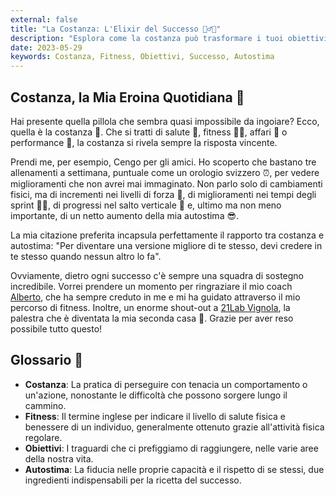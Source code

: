 ```yaml
---
external: false
title: "La Costanza: L'Elixir del Successo 🏋️‍♂️💼"
description: "Esplora come la costanza può trasformare i tuoi obiettivi in realtà, sia che tu stia sollevando pesi in palestra o portando a termine un progetto in ufficio. Non ci sono scorciatoie, solo il potere della costanza!"
date: 2023-05-29
keywords: Costanza, Fitness, Obiettivi, Successo, Autostima
---
```


## Costanza, la Mia Eroina Quotidiana 💪

Hai presente quella pillola che sembra quasi impossibile da ingoiare? Ecco, quella è la costanza 💊. Che si tratti di salute 🍏, fitness 🏋️‍♂️, affari 💼 o performance 🥇, la costanza si rivela sempre la risposta vincente.

Prendi me, per esempio, Cengo per gli amici. Ho scoperto che bastano tre allenamenti a settimana, puntuale come un orologio svizzero ⏰, per vedere miglioramenti che non avrei mai immaginato. Non parlo solo di cambiamenti fisici, ma di incrementi nei livelli di forza 💪, di miglioramenti nei tempi degli sprint 🏃‍♂️, di progressi nel salto verticale 🏀 e, ultimo ma non meno importante, di un netto aumento della mia autostima 😎.

La mia citazione preferita incapsula perfettamente il rapporto tra costanza e autostima: "Per diventare una versione migliore di te stesso, devi credere in te stesso quando nessun altro lo fa".

Ovviamente, dietro ogni successo c'è sempre una squadra di sostegno incredibile. Vorrei prendere un momento per ringraziare il mio coach [Alberto](https://www.instagram.com/coach_alberto.cere/), che ha sempre creduto in me e mi ha guidato attraverso il mio percorso di fitness. Inoltre, un enorme shout-out a [21Lab Vignola](https://www.instagram.com/21lab_vignola/), la palestra che è diventata la mia seconda casa 🏡. Grazie per aver reso possibile tutto questo!

## Glossario 📖

- **Costanza**: La pratica di perseguire con tenacia un comportamento o un'azione, nonostante le difficoltà che possono sorgere lungo il cammino.
- **Fitness**: Il termine inglese per indicare il livello di salute fisica e benessere di un individuo, generalmente ottenuto grazie all'attività fisica regolare.
- **Obiettivi**: I traguardi che ci prefiggiamo di raggiungere, nelle varie aree della nostra vita.
- **Autostima**: La fiducia nelle proprie capacità e il rispetto di se stessi, due ingredienti indispensabili per la ricetta del successo.
